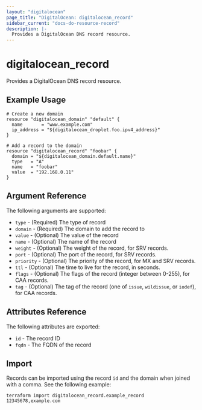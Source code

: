 ```yaml
---
layout: "digitalocean"
page_title: "DigitalOcean: digitalocean_record"
sidebar_current: "docs-do-resource-record"
description: |-
  Provides a DigitalOcean DNS record resource.
---
```


# digitalocean\_record

Provides a DigitalOcean DNS record resource.

## Example Usage

```hcl
# Create a new domain
resource "digitalocean_domain" "default" {
  name       = "www.example.com"
  ip_address = "${digitalocean_droplet.foo.ipv4_address}"
}

# Add a record to the domain
resource "digitalocean_record" "foobar" {
  domain = "${digitalocean_domain.default.name}"
  type   = "A"
  name   = "foobar"
  value  = "192.168.0.11"
}
```

## Argument Reference

The following arguments are supported:

* `type` - (Required) The type of record
* `domain` - (Required) The domain to add the record to
* `value` - (Optional) The value of the record
* `name` - (Optional) The name of the record
* `weight` - (Optional) The weight of the record, for SRV records.
* `port` - (Optional) The port of the record, for SRV records.
* `priority` - (Optional) The priority of the record, for MX and SRV
   records.
* `ttl` - (Optional) The time to live for the record, in seconds.
* `flags` - (Optional) The flags of the record (integer between 0-255), for CAA records.
* `tag` - (Optional) The tag of the record (one of `issue`, `wildissue`, or `iodef`), for CAA records.

## Attributes Reference

The following attributes are exported:

* `id` - The record ID
* `fqdn` - The FQDN of the record

## Import

Records can be imported using the record `id` and the domain when joined with a comma.  See the following example:

```
terraform import digitalocean_record.example_record 12345678,example.com
```
